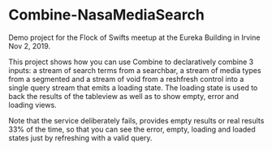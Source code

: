 # Combine-NasaMediaSearch

Demo project for the Flock of Swifts meetup at the Eureka Building in Irvine Nov 2, 2019.

This project shows how you can use Combine to declaratively combine 3 inputs: a  stream of search terms from a searchbar, a stream of media types from a segmented and a stream of void from a reshfresh control into a single query stream that emits a loading state.  The loading state is used to back the results of the tableview as well as to show empty, error and loading views.

Note that the service deliberately fails, provides empty results or real results 33% of the time, so that you can see the error, empty, loading and loaded states just by refreshing with a valid query.


